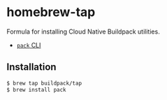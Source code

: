 # homebrew-tap

Formula for installing Cloud Native Buildpack utilities.

* [`pack` CLI](https://github.com/buildpack/pack)

## Installation

```bash
$ brew tap buildpack/tap
$ brew install pack
```
